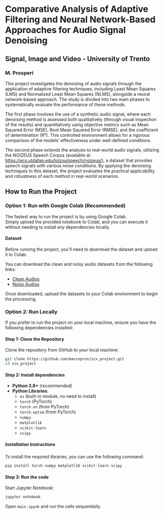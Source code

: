 # Comparative Analysis of Adaptive Filtering and Neural Network-Based Approaches for Audio Signal Denoising
## Signal, Image and Video - University of Trento

### M. Prosperi


This project investigates the denoising of audio signals through the application of adaptive filtering techniques, including Least Mean Squares (LMS) and Normalized Least Mean Squares (NLMS), alongside a neural network-based approach. The study is divided into two main phases to systematically evaluate the performance of these methods.

The first phase involves the use of a synthetic audio signal, where each denoising method is assessed both qualitatively (through visual inspection of the results) and quantitatively using objective metrics such as Mean Squared Error (MSE), Root Mean Squared Error (RMSE), and the coefficient of determination (R²). This controlled environment allows for a rigorous comparison of the models’ effectiveness under well-defined conditions.

The second phase extends the analysis to real-world audio signals, utilizing the NOIZEUS Speech Corpus (available at https://ecs.utdallas.edu/loizou/speech/noizeus/), a dataset that provides speech signals with various noise conditions. By applying the denoising techniques to this dataset, the project evaluates the practical applicability and robustness of each method in real-world scenarios.

## How to Run the Project

### Option 1: Run with Google Colab (Recommended)

The fastest way to run the project is by using Google Colab.  
Simply upload the provided notebook to Colab, and you can execute it without needing to install any dependencies locally. 

#### Dataset

Before running the project, you'll need to download the dataset and upload it to Colab.

You can download the clean and noisy audio datasets from the following links:

- [Clean Audios](https://ecs.utdallas.edu/loizou/speech/noizeus/clean.zip)
- [Noisy Audios](https://ecs.utdallas.edu/loizou/speech/noizeus/train_10dB.zip)

Once downloaded, upload the datasets to your Colab environment to begin the processing.

### Option 2: Run Locally
If you prefer to run the project on your local machine, ensure you have the following dependencies installed:

#### Step 1: Clone the Repository
Clone the repository from GitHub to your local machine:
```bash
git clone https://github.com/marcopros/siv_project.git
cd siv_project
```

#### Step 2: Install dependencies
- **Python 3.8+** (recommended)
- **Python Libraries**:
  - `os` (built-in module, no need to install)
  - `torch` (PyTorch)
  - `torch.nn` (from PyTorch)
  - `torch.optim` (from PyTorch)
  - `numpy` 
  - `matplotlib`
  - `scikit-learn`
  - `scipy`

##### Installation Instructions
To install the required libraries, you can use the following command:
```bash
pip install torch numpy matplotlib scikit-learn scipy
```
#### Step 3: Run the code
Start Jupyter Notebook:
```bash
jupyter notebook
```
Open `main.ipynb` and run the cells sequentially.
